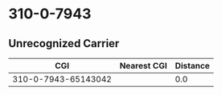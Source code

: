 # 310-0-7943
## Unrecognized Carrier


| CGI | Nearest CGI | Distance |
|-----|-------------|----------|
| 310-0-7943-65143042 |  | 0.0 |
